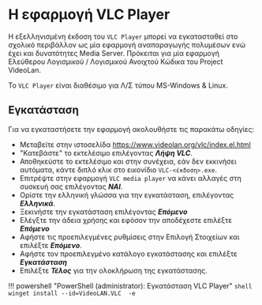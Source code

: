 # Η εφαρμογή VLC Player

Η εξελληνισμένη έκδοση του `VLC Player` μπορεί να εγκατασταθεί στο σχολικό περιβάλλον ως μία εφαρμογή αναπαραγωγής πολυμέσων ενώ έχει και δυνατότητες Media Server. Πρόκειται για μία εφαρμογή Ελεύθερου Λογισμικού / Λογισμικού Ανοιχτού Κώδικα του Project VideoLan.

Το `VLC Player` είναι διαθέσιμο για Λ/Σ τύπου MS-Windows & Linux.

## Εγκατάσταση

Για να εγκαταστήσετε την εφαρμογή ακολουθήστε τις παρακάτω οδηγίες:

- Μεταβείτε στην ιστοσελίδα <https://www.videolan.org/vlc/index.el.html>
- "Κατεβάστε" το εκτελέσιμο επιλέγοντας ***Λήψη VLC***.
- Αποθηκεύστε το εκτελέσιμο και στην συνέχεια, εάν δεν εκκινήσει αυτόματα, κάντε διπλό κλικ στο εικονίδιο `VLC-<έκδοση>.exe`.
- Επιτρέψτε στην εφαρμογή `VLC media player` να κάνει αλλαγές στη συσκευή σας επιλέγοντας ***ΝΑΙ***.
- Ορίστε την ελληνική γλώσσα για την εγκατάσταση, επιλέγοντας ***Ελληνικά***.
- Ξεκινήστε την εγκατάσταση επιλέγοντας ***Επόμενο***
- Ελέγξτε την άδεια χρήσης και εφόσον την αποδέχεστε επιλέξτε ***Επόμενο***
- Αφήστε τις προεπιλεγμένες ρυθμίσεις στην Επιλογή Στοιχείων και επιλέξτε ***Επόμενο***.
- Αφήστε τον προεπιλεγμένο κατάλογο εγκατάστασης και επιλέξτε ***Εγκατάσταση***
- Επιλέξτε ***Τέλος*** για την ολοκλήρωση της εγκατάστασης.

!!! powershell "PowerShell (administrator): Εγκατάσταση VLC Player"
    ```shell
    winget install --id=VideoLAN.VLC  -e
    ```
